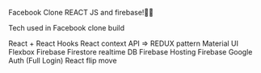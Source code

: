 Facebook Clone REACT JS and firebase!🚀🔥

Tech used in Facebook clone build

React + React Hooks
React context API => REDUX pattern
Material UI
Flexbox
Firebase Firestore realtime DB
Firebase Hosting
Firebase Google Auth (Full Login) 
React flip move